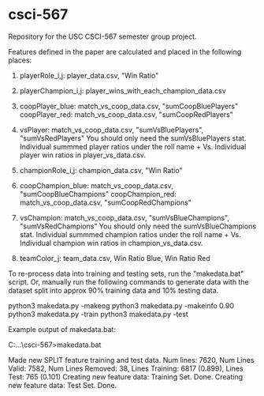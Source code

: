 # csci-567
Repository for the USC CSCI-567 semester group project.

Features defined in the paper are calculated and placed in the following places:


1. playerRole_i,j: player_data.csv, "Win Ratio"

2. playerChampion_i,j: player_wins_with_each_champion_data.csv

3. coopPlayer_blue: match_vs_coop_data.csv, "sumCoopBluePlayers"
   coopPlayer_red: match_vs_coop_data.csv, "sumCoopRedPlayers"

4. vsPlayer: match_vs_coop_data.csv, "sumVsBluePlayers", "sumVsRedPlayers"
    You should only need the sumVsBluePlayers stat.
    Individual summmed player ratios under the roll name + Vs.
    Individual player win ratios in player_vs_data.csv.

5. championRole_i,j: champion_data.csv, "Win Ratio"

6. coopChampion_blue: match_vs_coop_data.csv, "sumCoopBlueChampions"
   coopChampion_red: match_vs_coop_data.csv, "sumCoopRedChampions"

7. vsChampion: match_vs_coop_data.csv, "sumVsBlueChampions", "sumVsRedChampions"
    You should only need the sumVsBlueChampions stat.
    Individual summmed champion ratios under the roll name + Vs.
    Individual champion win ratios in champion_vs_data.csv.

8. teamColor_j: team_data.csv, Win Ratio Blue, Win Ratio Red


To re-process data into training and testing sets, run the "makedata.bat" script. Or, manually run the following commands to generate data with the dataset split into approx 90% training data and 10% testing data.

python3 makedata.py -makeog
python3 makedata.py -makeinfo 0.90
python3 makedata.py -train
python3 makedata.py -test


Example output of makedata.bat:


C:\...\csci-567>makedata.bat

Made new SPLIT feature training and test data.
Num lines: 7620, Num Lines Valid: 7582, Num Lines Removed: 38, Lines Training: 6817 (0.899), Lines Test: 765 (0.101)
Creating new feature data: Training Set.
Done.
Creating new feature data: Test Set.
Done.

